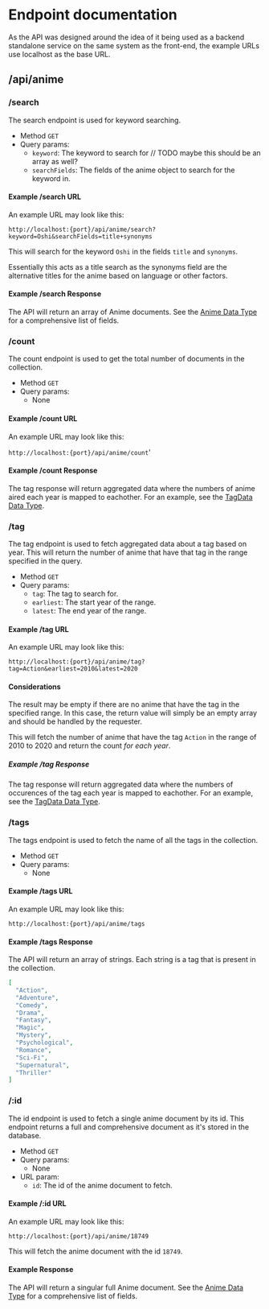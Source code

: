 # Endpoint documentation

As the API was designed around the idea of it being used as a backend standalone service on the same system as the front-end, the example URLs use localhost as the base URL.

## /api/anime

### /search

The search endpoint is used for keyword searching.

- Method ``GET``
- Query params:
  - ``keyword``: The keyword to search for // TODO maybe this should be an array as well?
  - ``searchFields``: The fields of the anime object to search for the keyword in.

#### Example /search URL

An example URL may look like this:

``http://localhost:{port}/api/anime/search?keyword=Oshi&searchFields=title+synonyms``

This will search for the keyword ``Oshi`` in the fields ``title`` and ``synonyms``.

Essentially this acts as a title search as the synonyms field are the alternative titles for the anime based on language or other factors.

#### Example /search Response

The API will return an array of Anime documents. See the [Anime Data Type](./datatypes.md#anime) for a comprehensive list of fields.

### /count

The count endpoint is used to get the total number of documents in the collection.

- Method ``GET``
- Query params:
  - None

#### Example /count URL

An example URL may look like this:

``http://localhost:{port}/api/anime/count``'

#### Example /count Response

The tag response will return aggregated data where the numbers of anime aired each year is mapped to eachother. For an example, see the [TagData Data Type](./datatypes.md#tagdata).

### /tag

The tag endpoint is used to fetch aggregated data about a tag based on year. This will return the number of anime that have that tag in the range specified in the query.

- Method ``GET``
- Query params:
  - ``tag``: The tag to search for.
  - ``earliest``: The start year of the range.
  - ``latest``: The end year of the range.

#### Example /tag URL

An example URL may look like this:

``http://localhost:{port}/api/anime/tag?tag=Action&earliest=2010&latest=2020``

#### Considerations

The result may be empty if there are no anime that have the tag in the specified range. In this case, the return value will simply be an empty array and should be handled by the requester.

This will fetch the number of anime that have the tag ``Action`` in the range of 2010 to 2020 and return the count *for each year*.

##### Example /tag Response

The tag response will return aggregated data where the numbers of occurences of the tag each year is mapped to eachother. For an example, see the [TagData Data Type](./datatypes.md#tagdata).

### /tags

The tags endpoint is used to fetch the name of all the tags in the collection.

- Method ``GET``
- Query params:
  - None

#### Example /tags URL

An example URL may look like this:

``http://localhost:{port}/api/anime/tags``

#### Example /tags Response

The API will return an array of strings. Each string is a tag that is present in the collection.

```json
[
  "Action",
  "Adventure",
  "Comedy",
  "Drama",
  "Fantasy",
  "Magic",
  "Mystery",
  "Psychological",
  "Romance",
  "Sci-Fi",
  "Supernatural",
  "Thriller"
]
```

### /:id

The id endpoint is used to fetch a single anime document by its id. This endpoint returns a full and comprehensive document as it's stored in the database.

- Method ``GET``
- Query params:
  - None
- URL param:
  - ``id``: The id of the anime document to fetch.

#### Example /:id URL

An example URL may look like this:

``http://localhost:{port}/api/anime/18749``

This will fetch the anime document with the id ``18749``.

#### Example Response

The API will return a singular full Anime document. See the [Anime Data Type](./datatypes.md#anime) for a comprehensive list of fields.
